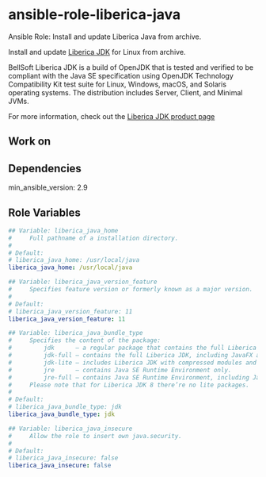 # ansible-role-liberica-java
 Ansible Role: Install and update Liberica Java from archive.

Install and update [Liberica JDK](https://bell-sw.com/) for Linux from archive.

BellSoft Liberica JDK is a build of OpenJDK that is tested and verified to be compliant with the Java SE
specification using OpenJDK Technology Compatibility Kit test suite for Linux, Windows, macOS, and Solaris operating systems.
The distribution includes Server, Client, and Minimal JVMs.

For more information, check out the [Liberica JDK product page](https://bell-sw.com/pages/libericajdk/)

## Work on

## Dependencies

min_ansible_version: 2.9

## Role Variables
```yaml
## Variable: liberica_java_home
#     Full pathname of a installation directory.
#
# Default:
# liberica_java_home: /usr/local/java
liberica_java_home: /usr/local/java

## Variable: liberica_java_version_feature
#     Specifies feature version or formerly known as a major version.
#
# Default:
# liberica_java_version_feature: 11
liberica_java_version_feature: 11

## Variable: liberica_java_bundle_type
#     Specifies the content of the package:
#         jdk      — a regular package that contains the full Liberica JDK, not including JavaFX.
#         jdk-full — contains the full Liberica JDK, including JavaFX and a variety of JVMs for platforms that support it.
#         jdk-lite — includes Liberica JDK with compressed modules and Server VM, without any extra packages.
#         jre      — contains Java SE Runtime Environment only.
#         jre-full — contains Java SE Runtime Environment, including JavaFX.
#     Please note that for Liberica JDK 8 there’re no lite packages.
#
# Default:
# liberica_java_bundle_type: jdk
liberica_java_bundle_type: jdk

## Variable: liberica_java_insecure
#     Allow the role to insert own java.security.
#
# Default:
# liberica_java_insecure: false
liberica_java_insecure: false
